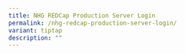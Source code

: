 ```yaml
---
title: NHG REDCap Production Server Login
permalink: /nhg-redcap-production-server-login/
variant: tiptap
description: ""
---
```

